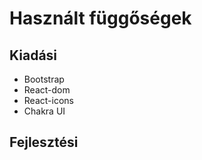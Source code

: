 # Használt függőségek

## Kiadási
- Bootstrap
- React-dom
- React-icons
- Chakra UI

## Fejlesztési
